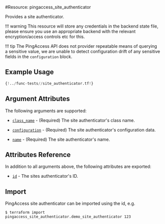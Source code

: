 #Resource: pingaccess_site_authenticator

Provides a site authenticator.

!!! warning
    This resource will store any credentials in the backend state file, please ensure you use an appropriate backend with the relevant encryption/access controls etc for this.

!!! tip
    The PingAccess API does not provider repeatable means of querying a sensitive value, we are unable to detect configuration drift of any sensitive fields in the `configuration` block.

## Example Usage

```terraform
{!../func-tests//site_authenticator.tf!}
```

## Argument Attributes

The following arguments are supported:

- [`class_name`](#class_name) - (Required) The site authenticator's class name.

- [`configuration`](#configuration) - (Required) The site authenticator's configuration data.

- [`name`](#name) - (Required) The site authenticator's name.

## Attributes Reference

In addition to all arguments above, the following attributes are exported:

- [`id`](#id) - The sites authenticator's ID.

## Import

PingAccess site authenticator can be imported using the id, e.g.

```
$ terraform import pingaccess_site_authenticator.demo_site_authenticator 123
```
